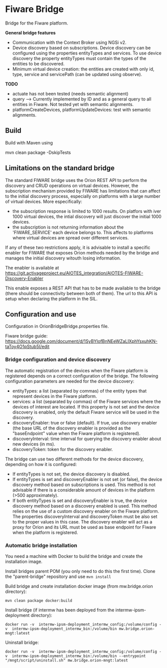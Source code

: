 # Fiware Bridge
Bridge for the Fiware platform.


**General bridge features**
* Communication with the Context Broker using NGSi v2.
* Device discovery based on subscriptions. Device discovery can be configured using the properties entityTypes and services. To use device discovery the property entityTypes must contain the types of the entities to be discovered.
* Minimum virtual device creation: the entities are created with only id, type, service  and servicePath (can be updated using observe).


__TODO__
* actuate has not been tested (needs semantic alignment)
* query --> Currently implemented by ID and as a general query to all entities in Fiware. Not tested yet with semantic alignments.
* platformCreateDevices, platformUpdateDevices: test with semantic alignments.


## Build
Build with Maven using

mvn clean package -DskipTests


## Limitations on the standard bridge
The standard FIWARE bridge uses the Orion REST API to perform the discovery and CRUD operations on virtual devices. However, the subscription mechanism provided by FIWARE has limitations that can affect to the initial discovery process, especially on platforms with a large number of virtual devices. More especifically:
* the subscription response is limited to 1000 results. On platfors with iver 1000 virtual devices, the intial discovery will just discover the initial 1000 devices.
* the subscription is not returning information about the 'FIWARE_SERVICE' each device belongs to. This affects to platforms where virtual devices are spread over different services.

If any of these two restrictions apply, it is advisable to install a specific enabler for FIWARE that exposes Orion methods needed by the bridge and manages the initial discovery witouth losing information.

The enabler is available at https://git.activageproject.eu/AIOTES_integration/AIOTES-FIWARE-Discovery-Enabler 

This enable exposes a REST API that has to be made available to the bridge (there should be connectivity between both of them). The url to this API is setup when declaring the platform in the SIL.


## Configuration and use
Configuration in OrionBridgeBridge.properties file.

Fiware bridge guide: https://docs.google.com/document/d/1SyBYlofBnNEeWZaLIXphYsxuhKN-taToy4O1pStub5I/edit


### Bridge configuration and device discovery
The automatic registration of the devices when the Fiware platform is registered depends on a correct configuration of the bridge. The following configuration parameters are needed for the device discovery:
* entityTypes: a list (separated by commas) of the entity types that represent devices in the Fiware platform.
* services:  a list (separated by commas) of the Fiware services where the devices of interest are located. If this property is not set and the device discovery is enabled, only the default Fiware service will be used in the discovery.
* discoveryEnabler: true or false (default). If true, use discovery enabler (the base URL of the discovery enabler is provided as the "baseEndpoint" value when the Fiware platform is registered).
* discoveryInterval: time interval for querying the discovery enabler about new devices (in ms).
* discoveryToken: token for the discovery enabler.


The bridge can use two different methods for the device discovery, depending on how it is configured:
* If entityTypes is not set, the device discovery is disabled.
* If entityTypes is set and discoveryEnabler is not set (or false), the device discovery method based on subscriptions is used. This method is not advisable if there is a considerable amount of devices in the platform (>500 approximately).
* If both entityTypes is set and discoveryEnabler is true, the device discovery method based on a discovery enabled is used. This method relies on the use of a custom discovery enabler on the Fiware platform. The properties discoveryInterval and discoveryToken must be also set to the proper values in this case. The discovery enabler will act as a proxy for Orion and its URL must be used as base endpoint for Fiware when the platform is registered.



### Automatic bridge installation
You need a machine with Docker to build the bridge and create the installation image.


Install bridges parent POM (you only need to do this the first time). Clone the "parent-bridge" repository and use `mvn install`


Build bridge and create installation docker image (from mw.bridge.orion directory):

`mvn clean package docker:build`


Install bridge (if intermw has been deployed from the intermw-ipsm-deployment directory):

`docker run -v  intermw-ipsm-deployment_intermw_config:/volume/config -v  intermw-ipsm-deployment_intermw_bin:/volume/bin mw.bridge.orion-mngt:latest`


Uninstall bridge:

`docker run -v  intermw-ipsm-deployment_intermw_config:/volume/config -v  intermw-ipsm-deployment_intermw_bin:/volume/bin --entrypoint "/mngt/script/uninstall.sh" mw.bridge.orion-mngt:latest`